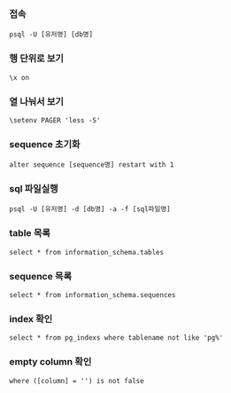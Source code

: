 ### 접속
    psql -U [유저명] [db명]

### 행 단위로 보기
    \x on

### 열 나눠서 보기
    \setenv PAGER 'less -S'

### sequence 초기화
    alter sequence [sequence명] restart with 1

### sql 파일실행
    psql -U [유저명] -d [db명] -a -f [sql파일명]

### table 목록
    select * from information_schema.tables

### sequence 목록
    select * from information_schema.sequences

### index 확인
    select * from pg_indexs where tablename not like 'pg%'

### empty column 확인
    where ([column] = '') is not false
